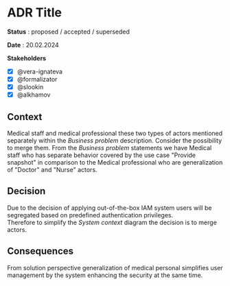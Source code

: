 # ADR Title

**Status** : proposed / accepted / superseded

**Date** : 20.02.2024

**Stakeholders**

- [x] @vera-ignateva
- [x] @formalizator
- [x] @slookin
- [x] @alkhamov

## Context
Medical staff and medical professional these two types of actors mentioned separately within the *Business problem* description. Consider the possibility to merge them. From the *Business problem* statements we have Medical staff who has separate behavior covered by the use case "Provide snapshot" in comparison to the Medical professional who are generalization of "Doctor" and "Nurse" actors.  

## Decision

Due to the decision of applying out-of-the-box IAM system users will be segregated based on predefined authentication privileges.  
Therefore to simplify the *System context* diagram the decision is to merge actors.

## Consequences
From solution perspective generalization of medical personal simplifies user management by the system enhancing the security at the same time.
